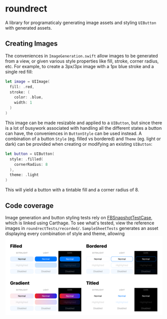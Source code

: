 # roundrect

A library for programaticaly generating image assets and styling `UIButton` with generated assets.

## Creating Images
The conveniences in `ImageGeneration.swift`  allow images to be generated from a view, or given various style properties like fill, stroke, corner radius, etc. For example, to create a 3px/3px image with a 1px blue stroke and a single red fill:
```swift
let image = UIImage(
  fill: .red,
  stroke: (
    color: .blue, 
    width: 1
  )
)
```
This image can be made resizable and applied to a `UIButton`, but since there is a lot of busywork associated with handling all the different states a button can have, the conveniences in `ButtonStyle` can be used instead. A combination of a button `Style` (eg. filled vs bordered) and `Theme` (eg. light or dark) can be provided when creating or modifying an existing `UIButton`:
```swift
let button = UIButton(
  style: .filled(
    cornerRadius: 8
  ),
  theme: .light
)
```
This will yield a button with a tintable fill and a corner radius of 8.

## Code coverage
Image generation and button styling tests rely on [FBSnapshotTestCase](https://github.com/uber/ios-snapshot-test-case), which is linked using Carthage. To see what's tested, view the reference images in `roundrectTests/recorded/`. `SampleSheetTests` generates an asset displaying every combination of style and theme, allowing 
![roundrect](sample.png)
